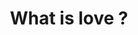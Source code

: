---
pid: llp516
title: What is love ?
location_transcription: 5 Points - NE Philly
coordinates: "[-75.083624134998, 40.061461870431]"
zipcode: '19111'
gen_neighborhood: Northeast Philadelphia
neighborhood: Lawndale,Castor Gardens
outside_phl: 
age: '37'
age_range: 30-39
instagram: 
image_file_name: llp_516.jpg
proposal_transcription: Love is Love is Love
topic: Inequality,LGBTQ+,Politics,Love,Freedom
topic_summary: 0, 0, 0, 0, 0
type: Sculpture Statue
keywords_other: love statue, lin manuel miranda, pulse nightclub shooting
credit: Andrea Leva
image_labels: 
twitter: 
facebook: 
permalink: "/monuments/llp516/"
layout: item-page
---